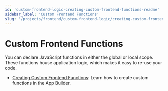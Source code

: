 ```yaml
---
id: 'custom-frontend-logic-creating-custom-frontend-functions-readme'
sidebar_label: 'Custom Frontend Functions'
slug: '/projects/frontend/custom-frontend-logic/creating-custom-frontend-functions-readme'
---
```


# Custom Frontend Functions

You can declare JavaScript functions in either the global or local scope. These functions house application logic, which makes it easy to re-use your code.

- [Creating Custom Frontend Functions](custom-frontend-logic-creating-custom-frontend-functions.md): Learn how to create custom functions in the App Builder.
